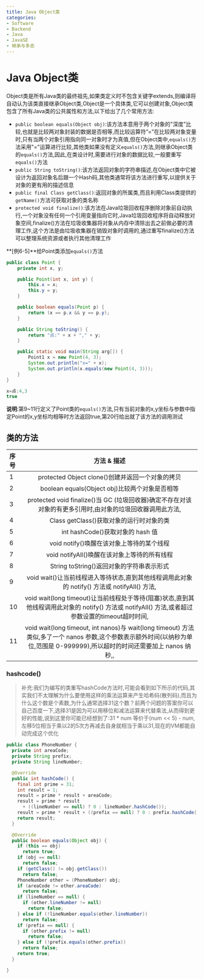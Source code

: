 ```yaml
---
title: Java Object类
categories:
- Software
- Backend
- Java
- JavaSE
- 继承与多态
---
```

# Java Object类

Object类是所有Java类的最终祖先,如果类定义时不包含关键字extends,则编译将自动认为该类直接继承Object类,Object是一个具体类,它可以创建对象,Object类包含了所有Java类的公共属性和方法,以下给出了几个常用方法:

- `public boolean equals(Object obj)`:该方法本意用于两个对象的"深度"比较,也就是比较两对象封装的数据是否相等,而比较运算符”=”在比较两对象变量时,只有当两个对象引用指向同一对象时才为真值,但在Object类中,`equals()`方法采用"="运算进行比较,其他类如果没有定义`equals()`方法,则继承Object类的`equals()`方法,因此,在类设计时,需要进行对象的数据比较,一般要重写`equals()`方法
- `public String toString()`:该方法返回对象的字符串描述,在Object类中它被设计为返回对象名后跟一个Hash码,其他类通常将该方法进行重写,以提供关于对象的更有用的描述信息
- `public final Class getClass()`:返回对象的所属类,而且利用Class类提供的`getName()`方法可获取对象的类名称
- `protected void finalize()`:该方法在Java垃圾回收程序删除对象前自动执行,一个对象没有任何一个引用变量指向它时,Java垃圾回收程序将自动释放对象空间,finalize()方法在垃圾收集器将对象从内存中清除出去之前做必要的清理工作,这个方法是由垃圾收集器在销毁对象时调用的,通过重写finalize()方法可以整理系统资源或者执行其他清理工作

**[例6-5]**给Point类添加`equals()`方法

```java
public class Point {
    private int x, y;

    public Point(int x, int y) {
        this.x = x;
        this.y = y;
    }

    public boolean equals(Point p) {
        return (x == p.x && y == p.y);
    }

    public String toString() {
        return "点:" + x + "," + y;
    }

    public static void main(String arg[]) {
        Point1 x = new Point(4, 3);
        System.out.println("x=" + x);
        System.out.println(x.equals(new Point(4, 3)));
    }
}

x=点:4,3
true
```

**说明**:第9~11行定义了Point类的`equals()`方法,只有当前对象的x,y坐标与参数中指定Point的x,y坐标均相等时方法返回true,第20行给出就了该方法的调用测试

## 类的方法

| 序号 |                         方法 & 描述                          |
| :--- | :----------------------------------------------------------: |
| 1    |       protected Object clone()创建并返回一个对象的拷贝       |
| 2    |        boolean equals(Object obj)比较两个对象是否相等        |
| 3    | protected void finalize()当 GC (垃圾回收器)确定不存在对该对象的有更多引用时,由对象的垃圾回收器调用此方法,|
| 4    |           Class getClass()获取对象的运行时对象的类           |
| 5    |               int hashCode()获取对象的 hash 值               |
| 6    |          void notify()唤醒在该对象上等待的某个线程           |
| 7    |         void notifyAll()唤醒在该对象上等待的所有线程         |
| 8    |          String toString()返回对象的字符串表示形式           |
| 9    | void wait()让当前线程进入等待状态,直到其他线程调用此对象的 notify() 方法或 notifyAll() 方法,|
| 10   | void wait(long timeout)让当前线程处于等待(阻塞)状态,直到其他线程调用此对象的 notify() 方法或 notifyAll() 方法,或者超过参数设置的timeout超时时间,|
| 11   | void wait(long timeout, int nanos)与 wait(long timeout) 方法类似,多了一个 nanos 参数,这个参数表示额外时间(以纳秒为单位,范围是 0-999999),所以超时的时间还需要加上 nanos 纳秒,,|

### hashcode()

> 补充:我们为编写的类重写hashCode方法时,可能会看到如下所示的代码,其实我们不太理解为什么要使用这样的乘法运算来产生哈希码(散列码),而且为什么这个数是个素数,为什么通常选择31这个数？前两个问题的答案你可以自己百度一下,选择31是因为可以用移位和减法运算来代替乘法,从而得到更好的性能,说到这里你可能已经想到了:31 * num 等价于(num << 5) - num,左移5位相当于乘以2的5次方再减去自身就相当于乘以31,现在的VM都能自动完成这个优化

```java
public class PhoneNumber {
  private int areaCode;
  private String prefix;
  private String lineNumber;

  @Override
  public int hashCode() {
    final int prime = 31;
    int result = 1;
    result = prime * result + areaCode;
    result = prime * result
      + ((lineNumber == null) ? 0 : lineNumber.hashCode());
    result = prime * result + ((prefix == null) ? 0 : prefix.hashCode());
    return result;
  }

  @Override
  public boolean equals(Object obj) {
    if (this == obj)
      return true;
    if (obj == null)
      return false;
    if (getClass() != obj.getClass())
      return false;
    PhoneNumber other = (PhoneNumber) obj;
    if (areaCode != other.areaCode)
      return false;
    if (lineNumber == null) {
      if (other.lineNumber != null)
        return false;
    } else if (!lineNumber.equals(other.lineNumber))
      return false;
    if (prefix == null) {
      if (other.prefix != null)
        return false;
    } else if (!prefix.equals(other.prefix))
      return false;
    return true;
  }

}
```
